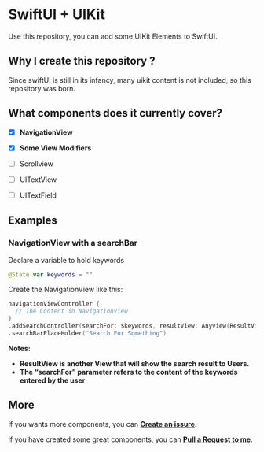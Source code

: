 SwiftUI + UIKit
=======


Use this repository, you can add some UIKit Elements to SwiftUI.



Why I create this repository ?
------------------------------

Since swiftUI is still in its infancy, many uikit content is not included, so this repository was born.



What components does it currently cover?
---------------------------------------------

- [x] **NavigationView**

- [x] **Some View Modifiers**

- [ ] Scrollview

- [ ] UITextView

- [ ] UITextField

  

Examples
-----------

### **NavigationView with a searchBar**

Declare a variable to hold keywords

```swift
@State var keywords = ""
```
Create the NavigationView like this:

```swift
navigationViewController {
  // The Content in NavigationView
}
.addSearchController(searchFor: $keywords, resultView: Anyview(ResultView))
.searchBarPlaceHolder("Search For Something")
```

**Notes:** 

- **ResultView is another View that will show the search result to Users.**
- **The “searchFor” parameter refers to the content of the keywords entered by the user**


More
--------

If you wants more components, you can [**Create an issure**](https://github.com/LiYanan2004/SwiftUIKit/issues/new).

If you have created some great components, you can [**Pull a Request to me**](https://github.com/LiYanan2004/SwiftUIKit/pulls).
